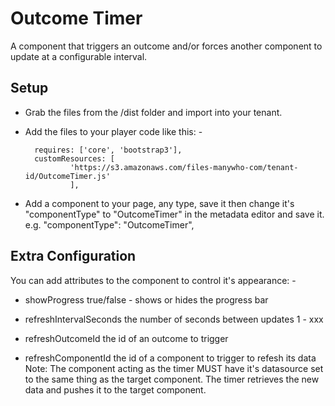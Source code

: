 # Outcome Timer

A component that triggers an outcome and/or forces another component to update at a configurable interval.


## Setup

- Grab the files from the /dist folder and import into your tenant.

- Add the files to your player code like this: -

        requires: ['core', 'bootstrap3'],
        customResources: [
                'https://s3.amazonaws.com/files-manywho-com/tenant-id/OutcomeTimer.js'
                ],


- Add a component to your page, any type, save it then change it's "componentType" to "OutcomeTimer" in the metadata editor and save it.
e.g. 
            "componentType": "OutcomeTimer",


## Extra Configuration

You can add attributes to the component to control it's appearance: -

- showProgress		        true/false - shows or hides the progress bar

- refreshIntervalSeconds	the number of seconds between updates 1 - xxx

- refreshOutcomeId	        the id of an outcome to trigger

- refreshComponentId	        the id of a component to trigger to refesh its data Note:  The component acting as the timer MUST have it's datasource set to the same thing as the target component.  The timer retrieves the new data and pushes it to the target component.